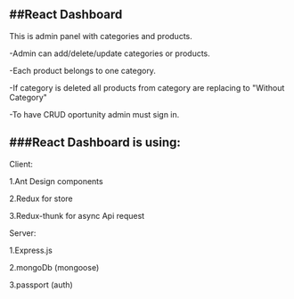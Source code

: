 ##React Dashboard
-
This is admin panel with categories and products.

-Admin can add/delete/update categories or products.

-Each product belongs to one category. 

-If category is deleted all products from category are replacing to "Without Category"

-To have CRUD oportunity admin must sign in.


###React Dashboard is using:
-

Client:

1.Ant Design components

2.Redux for store

3.Redux-thunk for async Api request

Server:

1.Express.js

2.mongoDb (mongoose)

3.passport (auth)



